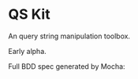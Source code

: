 

# QS Kit

An query string manipulation toolbox.

Early alpha.



Full BDD spec generated by Mocha:


